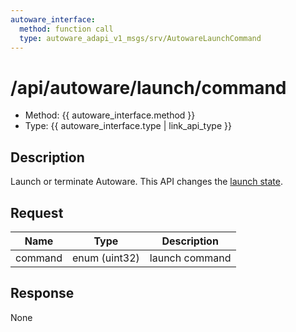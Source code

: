 ```yaml
---
autoware_interface:
  method: function call
  type: autoware_adapi_v1_msgs/srv/AutowareLaunchCommand
---
```


# /api/autoware/launch/command

- Method: {{ autoware_interface.method }}
- Type: {{ autoware_interface.type | link_api_type }}

## Description

Launch or terminate Autoware. This API changes the [launch state](../../../../features/launch-state.md).

## Request

| Name    | Type          | Description    |
| ------- | ------------- | -------------- |
| command | enum (uint32) | launch command |

## Response

None
